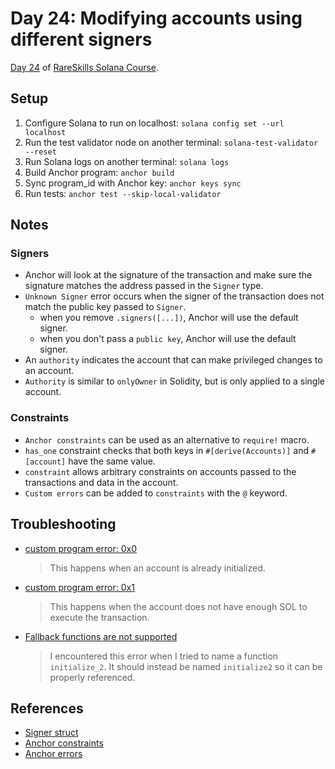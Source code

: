 # Day 24: Modifying accounts using different signers

[Day 24](https://www.rareskills.io/post/anchor-signer) of [RareSkills Solana Course](https://www.rareskills.io/solana-tutorial).

## Setup

1. Configure Solana to run on localhost: `solana config set --url localhost`
2. Run the test validator node on another terminal: `solana-test-validator --reset`
3. Run Solana logs on another terminal: `solana logs`
4. Build Anchor program: `anchor build`
5. Sync program_id with Anchor key: `anchor keys sync`
6. Run tests: `anchor test --skip-local-validator`

## Notes

### Signers

- Anchor will look at the signature of the transaction and make sure the signature matches the address passed in the `Signer` type.
- `Unknown Signer` error occurs when the signer of the transaction does not match the public key passed to `Signer`.
  - when you remove `.signers([...])`, Anchor will use the default signer.
  - when you don't pass a `public key`, Anchor will use the default signer.
- An `authority` indicates the account that can make privileged changes to an account.
- `Authority` is similar to `onlyOwner` in Solidity, but is only applied to a single account.

### Constraints

- `Anchor constraints` can be used as an alternative to `require!` macro.
- `has_one` constraint checks that both keys in `#[derive(Accounts)]` and `#[account]` have the same value.
- `constraint` allows arbitrary constraints on accounts passed to the transactions and data in the account.
- `Custom errors` can be added to `constraints` with the `@` keyword.

## Troubleshooting

- [custom program error: 0x0](https://solana.stackexchange.com/questions/4385/stuck-at-error-failed-to-send-transaction-transaction-simulation-failed-error)
  > This happens when an account is already initialized.
- [custom program error: 0x1](https://solana.stackexchange.com/questions/1282/transaction-simulation-failed-failed-to-send-transaction-transaction-simulatio)
  > This happens when the account does not have enough SOL to execute the transaction.
- [Fallback functions are not supported](https://stackoverflow.com/questions/72228482/anchorerror-occurred-error-code-instructionfallbacknotfound-error-number-101)
  > I encountered this error when I tried to name a function `initialize_2`. It should instead be named `initialize2` so it can be properly referenced.

## References

- [Signer struct](https://docs.rs/anchor-lang/latest/anchor_lang/accounts/signer/struct.Signer.html)
- [Anchor constraints](https://www.anchor-lang.com/docs/account-constraints)
- [Anchor errors](https://www.anchor-lang.com/docs/errors)
